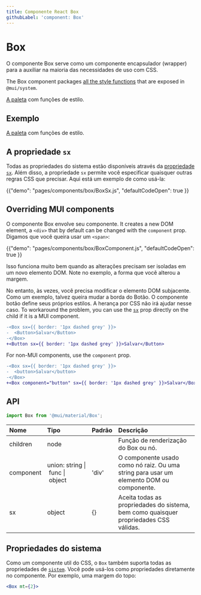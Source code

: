 ```yaml
---
title: Componente React Box
githubLabel: 'component: Box'
---
```


# Box

<p class="description">O componente Box serve como um componente encapsulador (wrapper) para a auxiliar na maioria das necessidades de uso com CSS.</p>

The Box component packages [all the style functions](/system/basics/#all-inclusive) that are exposed in `@mui/system`.

[A paleta](/system/palette/) com funções de estilo.

## Exemplo

[A paleta](/system/palette/) com funções de estilo.

## A propriedade `sx`

Todas as propriedades do sistema estão disponíveis através da [propriedade `sx`](/system/basics/#the-sx-prop). Além disso, a propriedade `sx` permite você especificar quaisquer outras regras CSS que precisar. Aqui está um exemplo de como usá-la:

{{"demo": "pages/components/box/BoxSx.js", "defaultCodeOpen": true }}

## Overriding MUI components

O componente Box envolve seu componente. It creates a new DOM element, a `<div>` that by default can be changed with the `component` prop. Digamos que você queira usar um `<span>`:

{{"demo": "pages/components/box/BoxComponent.js", "defaultCodeOpen": true }}

Isso funciona muito bem quando as alterações precisam ser isoladas em um novo elemento DOM. Note no exemplo, a forma que você alterou a margem.

No entanto, às vezes, você precisa modificar o elemento DOM subjacente. Como um exemplo, talvez queira mudar a borda do Botão. O componente botão define seus próprios estilos. A herança por CSS não irá ajudar nesse caso. To workaround the problem, you can use the [`sx`](/system/basics/#the-sx-prop) prop directly on the child if it is a MUI component.

```diff
-<Box sx={{ border: '1px dashed grey' }}>
-  <Button>Salvar</Button>
-</Box>
+<Button sx={{ border: '1px dashed grey' }}>Salvar</Button>
```

For non-MUI components, use the `component` prop.

```diff
-<Box sx={{ border: '1px dashed grey' }}>
-  <button>Salvar</button>
-</Box>
+<Box component="button" sx={{ border: '1px dashed grey' }}>Salvar</Box>
```

## API

```jsx
import Box from '@mui/material/Box';
```

| Nome                                     | Tipo                                                                                                                          | Padrão                                  | Descrição                                                                               |
|:---------------------------------------- |:----------------------------------------------------------------------------------------------------------------------------- |:--------------------------------------- |:--------------------------------------------------------------------------------------- |
| <span class="prop-name">children</span>  | <span class="prop-type">node<br></span>                                                                                 |                                         | Função de renderização do Box ou nó.                                                    |
| <span class="prop-name">component</span> | <span class="prop-type">union:&nbsp;string&nbsp;&#124;<br>&nbsp;func&nbsp;&#124;<br>&nbsp;object<br></span> | <span class="prop-default">'div'</span> | O componente usado como nó raiz. Ou uma string para usar um elemento DOM ou componente. |
| <span class="prop-name">sx</span>        | <span class="prop-type">object</span>                                                                                         | <span class="prop-default">{}</span>    | Aceita todas as propriedades do sistema, bem como quaisquer propriedades CSS válidas.   |

## Propriedades do sistema

Como um componente util do CSS, o `Box` também suporta todas as propriedades de [`sistem`](/system/properties/). Você pode usá-los como propriedades diretamente no componente. Por exemplo, uma margem do topo:

```jsx
<Box mt={2}>
```
